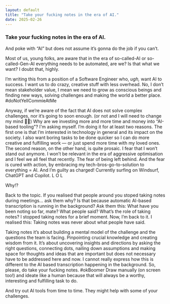 ```yaml
---
layout: default
title: "Take your fucking notes in the era of AI."
date: 2025-02-26
---
```


### Take your fucking notes in the era of AI.

And poke with “AI” but does not assume it’s gonna do the job if you can’t.

Most of us, young folks, are aware that in the era of so-called-AI or so-called-Gen-AI everything needs to be automated, are we? Is that what we want?
I doubt that, highly.

I’m writing this from a position of a Software Engineer who, *ugh,* want AI to success. I want us to do crazy, creative stuff with less overhead. No, I don’t mean stakeholder value, I mean we need to grow as conscious beings and finding new ways, solving challenges and making the world a better place. #doNotYellCommieAtMe

Anyway, if we’re aware of the fact that AI does not solve complex challenges, nor it’s going to soon enough. (or not and I will need to change my mind 🤷‍♂) Why are we investing more and more time and money into “AI-based tooling"? I'm asking myself. I’m doing it for at least two reasons. The first one is that I’m interested in technology in general and its impact on the society. I also want boring tasks to be done quicker so I can do more creative and fulfilling work — or just spend more time with my loved ones.
The second reason, on the other hand, is quite prosaic. I fear that I won’t stand out anymore. I won’t be relevant in the era of aggressive optimisation and I feel we all feel that recently. The fear of being left behind. And the fear is cured with action, by embracing my tech-bros-go-to-solution to everything = AI. And I’m guilty as charged! Currently surfing on Windsurf, ChatGPT and Copilot. L O L

Why!?

Back to the topic.
If you realised that people around you stoped taking notes during meetings… ask them why? Is that because automatic AI-based transcription is running in the background? Ask them this: What have you been noting so far, mate? What people said? What’s the role of taking notes?
I stopped taking notes for a brief moment. Now, I’m back to it.
I realised this: Taking notes was never about what people have said.

Taking notes it’s about building a mental model of the challenge and the questions the team is facing. Pinpointing crucial knowledge and creating wisdom from it. It’s about uncovering insights and directions by asking the right questions, connecting dots, nailing down assumptions and making space for thoughts and ideas that are important but does not necessary have to be addressed here and now. I cannot really express how this is different to the AI based transcription happening in the background. So, please, do take your fucking notes. #okBoomer Draw manually (on screen too!) and ideate like a human because that will always be a worthy, interesting and fulfilling task to do.

And try out AI tools from time to time. They might help with some of your challenges.
